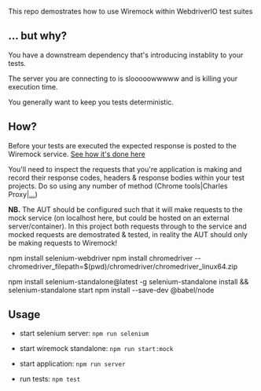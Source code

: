 This repo demostrates how to use Wiremock within WebdriverIO test suites

## ... but why?

You have a downstream dependency that's introducing instablity to your tests.

The server you are connecting to is slooooowwwww and is killing your execution time.

You generally want to keep you tests deterministic.

## How?

Before your tests are executed the expected response is posted to the Wiremock service. [See how it's done here](test.js)

You'll need to inspect the requests that you're application is making and record their response codes, headers & response bodies within your test projects. Do so using any number of method (Chrome tools|Charles Proxy|[...](https://alternativeto.net/software/fiddler/))


**NB.** The AUT should be configured such that it will make requests to the mock service (on localhost here, but could be hosted on an external server/container). In this project both requests through to the service and mocked requests are demostrated & tested, in reality the AUT should only be making requests to Wiremock!

npm install selenium-webdriver
npm install chromedriver --chromedriver_filepath=$(pwd)/chromedriver/chromedriver_linux64.zip

npm install selenium-standalone@latest -g
selenium-standalone install && selenium-standalone start
npm install --save-dev @babel/node


## Usage

- start selenium server: `npm run selenium`

- start wiremock standalone: `npm run start:mock`

- start application: `npm run server`

- run tests: `npm test`
